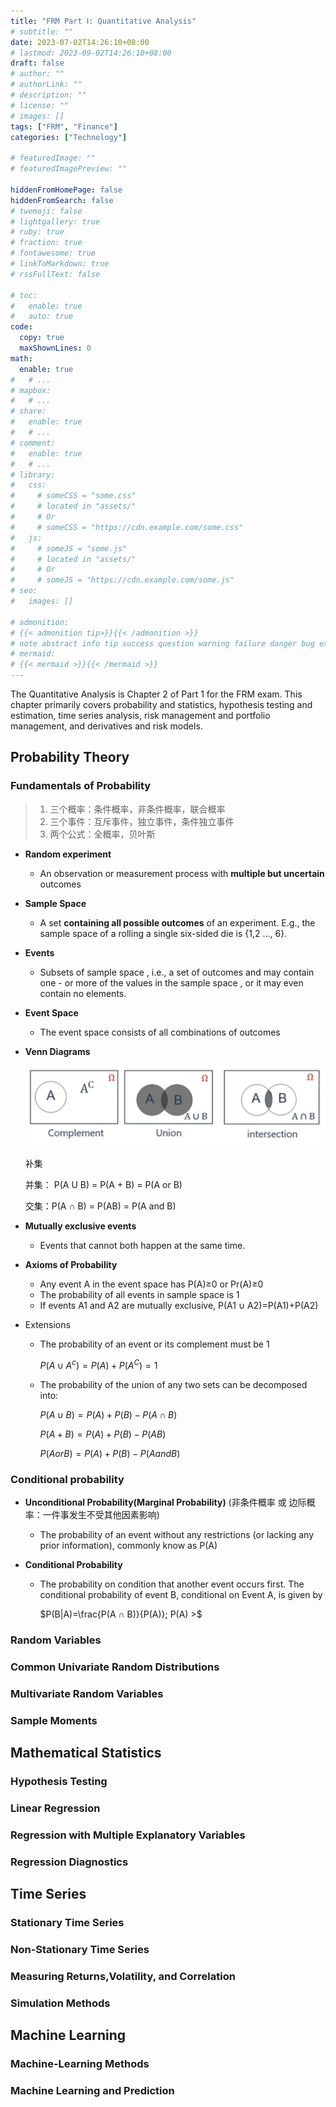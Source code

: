 ```yaml
---
title: "FRM Part Ⅰ: Quantitative Analysis"
# subtitle: ""
date: 2023-07-02T14:26:10+08:00
# lastmod: 2023-09-02T14:26:10+08:00
draft: false
# author: ""
# authorLink: ""
# description: ""
# license: ""
# images: []
tags: ["FRM", "Finance"]
categories: ["Technology"]

# featuredImage: ""
# featuredImagePreview: ""

hiddenFromHomePage: false
hiddenFromSearch: false
# twemoji: false
# lightgallery: true
# ruby: true
# fraction: true
# fontawesome: true
# linkToMarkdown: true
# rssFullText: false

# toc:
#   enable: true
#   auto: true
code:
  copy: true
  maxShownLines: 0
math:
  enable: true
#   # ...
# mapbox:
#   # ...
# share:
#   enable: true
#   # ...
# comment:
#   enable: true
#   # ...
# library:
#   css:
#     # someCSS = "some.css"
#     # located in "assets/"
#     # Or
#     # someCSS = "https://cdn.example.com/some.css"
#   js:
#     # someJS = "some.js"
#     # located in "assets/"
#     # Or
#     # someJS = "https://cdn.example.com/some.js"
# seo:
#   images: []

# admonition:
# {{< admonition tip>}}{{< /admonition >}}
# note abstract info tip success question warning failure danger bug example quote
# mermaid:
# {{< mermaid >}}{{< /mermaid >}}
---
```


The Quantitative Analysis is Chapter 2 of Part 1 for the FRM exam. This chapter primarily covers probability and statistics, hypothesis testing and estimation, time series analysis, risk management and portfolio management, and derivatives and risk models.

<!--more-->

  ## Probability Theory

### Fundamentals of Probability

> 1. 三个概率：条件概率，非条件概率，联合概率
> 2. 三个事件：互斥事件，独立事件，条件独立事件
> 3. 两个公式：全概率，贝叶斯

+ **Random experiment** 
  + An observation or measurement process with **multiple but uncertain** outcomes 
+ **Sample Space**  
  + A set **containing all possible outcomes** of an experiment.
     E.g., the sample space of a rolling a single six-sided die is {1,2 ..., 6}. 
+ **Events**
  + Subsets of sample space , i.e., a set of outcomes and may contain one - or more of the values in the sample space , or it may even contain no elements. 
+ **Event Space**  
  
  + The event space consists of all combinations of outcomes
  
+ **Venn Diagrams**

  ![image-20230913161532799](image-20230913161532799.png " ")

  补集

  并集： P(A U B) = P(A + B) = P(A or B)

  交集：P(A ∩ B) = P(AB) = P(A and B)

+ **Mutually exclusive events**

  + Events that cannot both happen at the same time.


+ **Axioms of Probability**

  + Any event A in the event space has P(A)≥0 or Pr(A)≥0
  + The probability of all events in sample space is 1
  + If events A1 and A2 are mutually exclusive, P(A1 ∪ A2)=P(A1)+P(A2)

+ Extensions

  + The probability of an event or its complement must be 1

    $P(A∪A^c)=P(A)+P(A^C)=1$

  + The probability of the union of any two sets can be decomposed into:

    $P(A∪B)=P(A)+P(B)-P(A∩B)$

    $P(A+B)=P(A)+P(B)-P(AB)$

    $P(A or B)=P(A)+P(B)-P(A and B)$

### Conditional probability

+ **Unconditional Probability(Marginal Probability)** (非条件概率 或 边际概率：一件事发生不受其他因素影响)

  + The probability of an event without any restrictions (or lacking any prior information), commonly know as P(A)

+ **Conditional Probability**

  + The probability on condition that another event occurs first. The conditional probability of event B, conditional on Event A, is given by

    $P(B|A)=\frac{P(A ∩ B)}{P(A)}; P(A) >$

### Random Variables

### Common Univariate Random Distributions

###  Multivariate Random Variables

###  Sample Moments

## Mathematical Statistics

### Hypothesis Testing

### Linear Regression

### Regression with Multiple Explanatory Variables

### Regression Diagnostics

## Time Series

### Stationary Time Series

### Non-Stationary Time Series

### Measuring Returns,Volatility, and Correlation 

### Simulation Methods

## Machine Learning

### Machine-Learning Methods

### Machine Learning and Prediction
